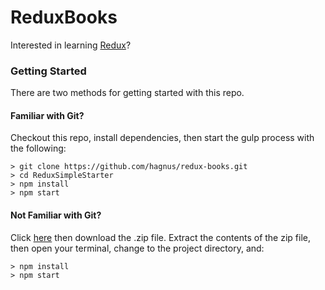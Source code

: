 # ReduxBooks

Interested in learning [Redux](https://www.udemy.com/react-redux/)?

### Getting Started

There are two methods for getting started with this repo.

#### Familiar with Git?
Checkout this repo, install dependencies, then start the gulp process with the following:

```
> git clone https://github.com/hagnus/redux-books.git
> cd ReduxSimpleStarter
> npm install
> npm start
```

#### Not Familiar with Git?
Click [here](https://github.com/hagnus/redux-books/archive/master.zip) then download the .zip file.  Extract the contents of the zip file, then open your terminal, change to the project directory, and:

```
> npm install
> npm start
```
